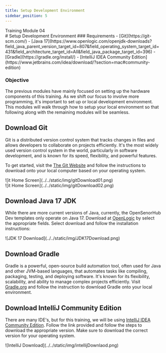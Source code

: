 ```yaml
---
title: Setup Development Environment
sidebar_position: 5
---
```



<div style={{ color:"#039dfc", fontWeight:"bold" }} >Training Module 04</div>
# Setup Development Environment
### Requirements
- [Git](https://git-scm.com/)
- [Java 17](https://www.openlogic.com/openjdk-downloads?field_java_parent_version_target_id=807&field_operating_system_target_id=431&field_architecture_target_id=All&field_java_package_target_id=396)
- [Gradle](https://gradle.org/install/)
- [IntelliJ IDEA Community Edition](https://www.jetbrains.com/idea/download/?section=mac#community-edition)

### Objective
The previous modules have mainly focused on setting up the hardware components of this training. As we shift our focus to involve more programming, it's important to set up or local development environment. This modules will walk through how to setup your local environment so that following along with the remaining modules will be seamless. 


## Download Git
Git is a distributed version control system that tracks changes in files and allows developers to collaborate on projects efficiently. It's the most widely used version control system in the world, particularly in software development, and is known for its speed, flexibility, and powerful features. 

To get started, visit the [The Git Website](https://git-scm.com/) and follow the instructions to download onto your local computer based on your operating system.

<div className="imgContainerVert" >
    ![it Home Screen](../../static/img/gitDownload01.png)
</div>
<div className="imgContainerVert" >
    ![it Home Screen](../../static/img/gitDownload02.png)
</div>

## Download Java 17 JDK
While there are more current versions of Java, currently, the OpenSenorHub Dev templates only operate on Java 17. Download at [OpenLogic](https://www.openlogic.com/openjdk-downloads?field_java_parent_version_target_id=807&field_operating_system_target_id=431&field_architecture_target_id=All&field_java_package_target_id=396) by select the appropriate fields. Select download and follow the installation instructions:

<div className="imgContainerVert">
![JDK 17 Download](../../static/img/JDK17Download.png)
</div>

## Download Gradle
Gradle is a powerful, open-source build automation tool, often used for Java and other JVM-based languages, that automates tasks like compiling, packaging, testing, and deploying software. It's known for its flexibility, scalability, and ability to manage complex projects efficiently. Visit [Gradle.org](https://gradle.org/install/) and follow the instruction to download Gradle onto your local environment.


## Download IntelliJ Community Edition
There are many IDE's, but for this training, we will be using [IntelliJ IDEA Community Edition](https://www.jetbrains.com/idea/download/?section=mac#community-edition). Follow the link provided and follow the steps to download the appropriate version. Make sure to download the correct version for your operating system.

<div className="imgContainerVert">
![IntelliJ Download](../../static/img/intellijDownlaod.png)
</div>